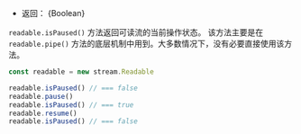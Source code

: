 <!-- YAML
added: v0.11.14
-->

* 返回： {Boolean}

`readable.isPaused()` 方法返回可读流的当前操作状态。 该方法主要是在
`readable.pipe()` 方法的底层机制中用到。大多数情况下，没有必要直接使用该方法。

```js
const readable = new stream.Readable

readable.isPaused() // === false
readable.pause()
readable.isPaused() // === true
readable.resume()
readable.isPaused() // === false
```

